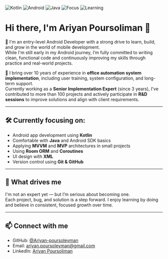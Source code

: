 ![Kotlin](https://img.shields.io/badge/Kotlin-0095D5?logo=kotlin&logoColor=white&style=flat)
![Android](https://img.shields.io/badge/Android-3DDC84?logo=android&logoColor=white&style=flat)
![Java](https://img.shields.io/badge/Java-007396?logo=java&logoColor=white&style=flat)
![Focus](https://img.shields.io/badge/Focus-Persistent-orange?style=flat)
![Learning](https://img.shields.io/badge/Learning-Never%20Stop-brightgreen)


# Hi there, I'm Ariyan Poursoliman 👋

🎯 I'm an entry-level Android Developer with a strong drive to learn, build, and grow in the world of mobile development.  
While I'm still early in my Android journey, I’m fully committed to writing clean, functional code and continuously improving my skills through practice and real-world projects.

💼 I bring over 10 years of experience in **office automation system implementation**, including user training, system configuration, and long-term support.  
Currently working as a **Senior Implementation Expert** (since 3 years), I've contributed to more than 100 projects and actively participate in **R&D sessions** to improve solutions and align with client requirements.

---

## 🛠 Currently focusing on:

- Android app development using **Kotlin**  
- Comfortable with **Java** and Android SDK basics  
- Applying **MVVM** and **MVP** architectures in small projects  
- Using **Room ORM** and **Coroutines**  
- UI design with **XML**  
- Version control using **Git & GitHub**

---

## 🌱 What drives me

I'm not an expert yet — but I’m serious about becoming one.  
Each project, bug, and solution is a step forward. I enjoy learning by doing and believe in consistent, focused growth over time.

---

## 📫 Connect with me

- GitHub: [@Ariyan-poursoleyman](https://github.com/Ariyan-poursoleyman)  
- Email: [ariyan.poursoleyman@gmail.com](mailto:ariyan.poursoleyman@gmail.com)
- LinkedIn: [Ariyan Poursoliman](https://www.linkedin.com/in/aryan-pursoleimaan/)
